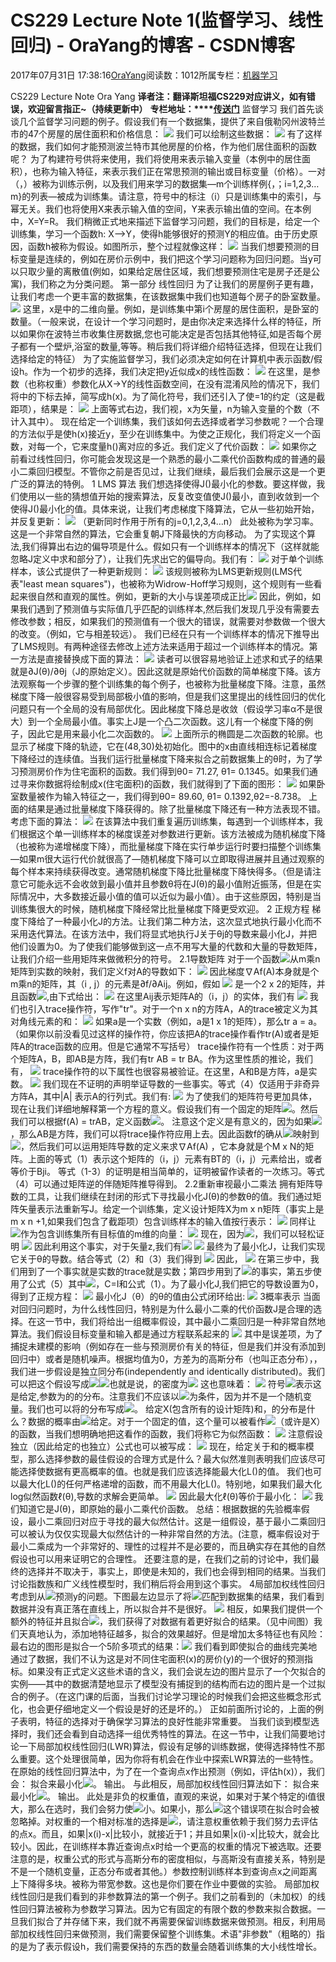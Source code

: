 
# CS229 Lecture Note 1(监督学习、线性回归) - OraYang的博客 - CSDN博客

2017年07月31日 17:38:16[OraYang](https://me.csdn.net/u010665216)阅读数：1012所属专栏：[机器学习](https://blog.csdn.net/column/details/16605.html)


CS229 Lecture Note
Ora Yang
**译者注：翻译斯坦福CS229对应讲义，如有错误，欢迎留言指正~（持续更新中）**
**专栏地址：****[传送门](http://blog.csdn.net/column/details/16605.html)**
监督学习
我们首先谈谈几个监督学习问题的例子。假设我们有一个数据集，提供了来自俄勒冈州波特兰市的47个房屋的居住面积和价格信息：
![](https://img-blog.csdn.net/20170731173756447)
我们可以绘制这些数据：
![](https://img-blog.csdn.net/20170731173756779)
有了这样的数据，我们如何才能预测波兰特市其他房屋的价格，作为他们居住面积的函数呢？
为了构建符号供将来使用，我们将使用来表示输入变量（本例中的居住面积），也称为输入特征，来表示我们正在常思预测的输出或目标变量（价格）。一对（，）被称为训练示例，以及我们用来学习的数据集—m个训练样例{，；i=1,2,3…m}的列表—被成为训练集。请注意，符号中的标注（i）只是训练集中的索引，与幂无关。我们也将使用X来表示输入值的空间，Y来表示输出值的空间。在本例中，X=Y=R。
我们稍微正式地来描述下监督学习问题，我们的目标是，给定一个训练集，学习一个函数h: X—>Y，使得h能够很好的预测Y的相应值。由于历史原因，函数h被称为假设。如图所示，整个过程就像这样：
![](https://img-blog.csdn.net/20170731173757231)
当我们想要预测的目标变量是连续的，例如在房价示例中，我们把这个学习问题称为回归问题。当y可以只取少量的离散值(例如，如果给定居住区域，我们想要预测住宅是房子还是公寓)，我们称之为分类问题。
第一部分
线性回归
为了让我们的房屋例子更有趣，让我们考虑一个更丰富的数据集，在该数据集中我们也知道每个房子的卧室数量。
![](https://img-blog.csdn.net/20170731173757792)
这里，x是中的二维向量。例如，是训练集中第i个房屋的居住面积，是卧室的数量。（一般来说，在设计一个学习问题时，是由你决定来选择什么样的特征，所以如果你在波特兰市收集住房数据,您也可能决定是否包括其他特征,如是否每个房子都有一个壁炉,浴室的数量,等等。稍后我们将详细介绍特征选择，但现在让我们选择给定的特征）
为了实施监督学习，我们必须决定如何在计算机中表示函数/假设h。作为一个初步的选择，我们决定把y近似成x的线性函数：
![](https://img-blog.csdn.net/20170731173758108)
在这里，是参数（也称权重）参数化从X->Y的线性函数空间，在没有混淆风险的情况下，我们将中的下标去掉，简写成h(x)。为了简化符号，我们还引入了使=1的约定（这是截距项），结果是：
![](https://img-blog.csdn.net/20170731173758444)
上面等式右边，我们视，x为矢量，n为输入变量的个数（不计入其中）。
现在给定一个训练集，我们该如何去选择或者学习参数呢？一个合理的方法似乎是使h(x)接近y，至少在训练集中。为使之正规化，我们将定义一个函数，对每一个，它来度量h()离对应的多近。我们定义了代价函数：
![](https://img-blog.csdn.net/20170731173758734)
如果你之前看过线性回归，你可能会发现这是一个熟悉的最小二乘代价函数构成的普通的最小二乘回归模型。不管你之前是否见过，让我们继续，最后我们会展示这是一个更广泛的算法的特例。
1 LMS 算法
我们想选择使得J()最小化的参数。要这样做，我们使用以一些的猜想值开始的搜索算法，反复改变值使J()最小，直到收敛到一个使得J()最小化的值。具体来说，让我们考虑梯度下降算法，它从一些初始开始，并反复更新：
![](https://img-blog.csdn.net/20170731173759147)
（更新同时作用于所有的j=0,1,2,3,4…n）
此处被称为学习率。这是一个非常自然的算法，它会重复朝J下降最快的方向移动。
为了实现这个算法,我们得算出右边的偏导项是什么。假如只有一个训练样本的情况下（这样就能忽略J定义中求和部分了），让我们先求出它的偏导向。我们有：
![](https://img-blog.csdn.net/20170731173759380)
对于单个训练样本，该公式提供了一种更新规则：
![](https://img-blog.csdn.net/20170731173800093)
该规则被称为LMS更新规则(LMS代表"least mean squares")，也被称为Widrow-Hoff学习规则，这个规则有一些看起来很自然和直观的属性。例如，更新的大小与误差项成正比![](https://img-blog.csdn.net/20170731173800305)
因此，例如，如果我们遇到了预测值与实际值几乎匹配的训练样本,然后我们发现几乎没有需要去修改参数；相反，如果我们的预测值有一个很大的错误，就需要对参数做一个很大的改变。（例如，它与相差较远）。
我们已经在只有一个训练样本的情况下推导出了LMS规则。有两种途径去修改上述方法来适用于超过一个训练样本的情况。第一方法是直接替换成下面的算法：
![](https://img-blog.csdn.net/20170731173800680)
读者可以很容易地验证上述求和式子的结果就是∂J(θ)/∂θj（J的原始定义）。因此这就是原始代价函数的简单梯度下降。该方法观察每一个步骤的整个训练集的每个例子，也被称为批量梯度下降。注意，虽然梯度下降一般很容易受到局部极小值的影响，但是我们这里提出的线性回归的优化问题只有一个全局的没有局部优化。因此梯度下降总是收敛（假设学习率α不是很大）到一个全局最小值。事实上J是一个凸二次函数。这儿有一个梯度下降的例子，因此它是用来最小化二次函数的。
![](https://img-blog.csdn.net/20170731173800897)
上面所示的椭圆是二次函数的轮廓。也显示了梯度下降的轨迹，它在(48,30)处初始化。图中的x由直线相连标记着梯度下降经过的连续值。当我们运行批量梯度下降来拟合之前数据集上的θ时，为了学习预测房价作为住宅面积的函数。我们得到θ0= 71.27, θ1= 0.1345。如果我们通过寻来你数据将绘制成x(住宅面积)的函数，我们就得到了下面的图形：
![](https://img-blog.csdn.net/20170731173801223)
如果卧室数量被作为输入特征之一，我们得到θ0= 89.60,
 θ1= 0.1392,θ2=-8.738。
上面的结果是通过批量梯度下降获得的。除了批量梯度下降还有一种方法表现不错。考虑下面的算法：
![](https://img-blog.csdn.net/20170731173801423)
在该算法中我们重复遍历训练集，每遇到一个训练样本，我们根据这个单一训练样本的梯度误差对参数进行更新。该方法被成为随机梯度下降（也被称为递增梯度下降），而批量梯度下降在实行单步运行时要扫描整个训练集—如果m很大运行代价就很高了—随机梯度下降可以立即取得进展并且通过观察的每个样本来持续获得改变。通常随机梯度下降比批量梯度下降快得多。（但是请注意它可能永远不会收敛到最小值并且参数θ将在J(θ)的最小值附近振荡，但是在实际情况中，大多数接近最小值的值可以近似为最小值）。由于这些原因，特别是当训练集很大的时候，随机梯度下降经常比批量梯度下降更受欢迎。
2 正规方程
梯度下降给了一种最小化J的方法。让我们第二种方法，这次显式地执行最小化而不采用迭代算法。在该方法中，我们将显式地执行J关于θj的导数来最小化J，并把他们设置为0。为了使我们能够做到这一点不用写大量的代数和大量的导数矩阵，让我们介绍一些用矩阵来做微积分的符号。
2.1导数矩阵
对于一个函数![](https://img-blog.csdn.net/20170731173801662)从m乘n矩阵到实数的映射，我们定义f对A的导数如下：
![](https://img-blog.csdn.net/20170731173801937)
因此梯度∇Af(A)本身就是个m乘n的矩阵，其（i
 , j）的元素是∂f/∂Aij。例如，假如
![](https://img-blog.csdn.net/20170731173802282)
是一个2 x 2的矩阵，并且函数![](https://img-blog.csdn.net/20170731173802533),由下式给出：
![](https://img-blog.csdn.net/20170731173802735)
在这里Aij表示矩阵A的（i，j）的实体，我们有
![](https://img-blog.csdn.net/20170731173803335)
我们也引入trace操作符，写作"tr"。对于一个n
 x n的方阵A，A的trace被定义为其对角线元素的和：
![](https://img-blog.csdn.net/20170731173803520)
如果a是一个实数（例如，a是1
 x 1的矩阵），那么tr a = a。（如果你以前没看见过这样的操作符，你应该把A的trace操作看作tr(A)或者是矩阵A的trace函数的应用。但是它通常不写括号）
trace操作符有一个性质：对于两个矩阵A，B，即AB是方阵，我们有tr
 AB = tr BA。作为这里性质的推论，我们有，
![](https://img-blog.csdn.net/20170731173803836)
trace操作符的以下属性也很容易被验证。在这里，A和B是方阵，a是实数。
![](https://img-blog.csdn.net/20170731173804035)
我们现在不证明的声明举证导数的一些事实。等式（4）仅适用于非奇异方阵A，其中|A|
表示A的行列式。我们有:
![](https://img-blog.csdn.net/20170731173804342)
为了使我们的矩阵符号更加具体，现在让我们详细地解释第一个方程的意义。假设我们有一个固定的矩阵![](https://img-blog.csdn.net/20170731173804554)。然后我们可以根据f(A)
 = trAB，定义函数![](https://img-blog.csdn.net/20170731173804845)。
注意这个定义是有意义的，因为如果![](https://img-blog.csdn.net/20170731173805051)，那么AB是方阵，我们可以将trace操作符应用上去。因此函数f的确从![](https://img-blog.csdn.net/20170731173805384)映射到![](https://img-blog.csdn.net/20170731173805621)，然后我们可以运用矩阵导数的定义来求∇Af(A)
，它本身就是个M x N的矩阵。上面的等式（1）表示这个矩阵的（i，j）元素有BT的（i，j）元素给出，或者等价于Bji。
等式（1-3）的证明是相当简单的，证明被留作读者的一次练习。等式（4）可以通过矩阵逆的伴随矩阵推导得到。
2.2重新审视最小二乘法
拥有矩阵导数的工具，让我们继续在封闭的形式下寻找最小化J(θ)的参数θ的值。我们通过矩阵矢量表示法重新写J。给定一个训练集，定义设计矩阵X为m
 x n矩阵（事实上是m x n +1,如果我们包含了截距项）包含训练样本的输入值按行表示：
![](https://img-blog.csdn.net/20170731173806004)
同样让![](https://img-blog.csdn.net/20170731173806169)作为包含训练集所有目标值的m维的向量：
![](https://img-blog.csdn.net/20170731173806532)
现在，因为![](https://img-blog.csdn.net/20170731173806705)，我们可以轻松证明
![](https://img-blog.csdn.net/20170731173807185)
因此利用这个事实，对于矢量z,我们有![](https://img-blog.csdn.net/20170731173807459)
![](https://img-blog.csdn.net/20170731173807629)
最终为了最小化J，让我们实现它关于θ的导数。结合等式（2）和（3）我们得到
![](https://img-blog.csdn.net/20170731173807931)
因此，
![](https://img-blog.csdn.net/20170731173808112)
在第三步中，我们用到了一个事实就是实数的trace就是实数；第四步用到了![](https://img-blog.csdn.net/20170731173808348)的事实，第五步使用了公式（5）其中![](https://img-blog.csdn.net/20170731173808662)，C=I和公式（1）。为了最小化J,我们把它的导数设置为0，得到了正规方程：
![](https://img-blog.csdn.net/20170731173808864)
最小化J（θ）的θ的值由公式闭环给出:
![](https://img-blog.csdn.net/20170731173809145)
3概率表示
当面对回归问题时，为什么线性回归，特别是为什么最小二乘的代价函数J是合理的选择。在这一节中，我们将给出一组概率假设，其中最小二乘回归是一种非常自然地算法。我们假设目标变量和输入都是通过方程联系起来的
![](https://img-blog.csdn.net/20170731173809342)
其中是误差项，为了捕捉未建模的影响（例如存在一些与预测房价有关的特征，但是我们并没有添加到回归中）或者是随机噪声。根据均值为0，方差为的高斯分布（也叫正态分布），，我们进一步假设是独立同分布(independently
 and identically distributed)。我们可以把这个假设写成![](https://img-blog.csdn.net/20170731173810719)![](https://img-blog.csdn.net/20170731173810965)也就是说，的密度为![](https://img-blog.csdn.net/20170731173811239)
这也意味着：
![](https://img-blog.csdn.net/20170731173811419)
符号![](https://img-blog.csdn.net/20170731173811677)表示这是给定,参数为的的分布。注意我们不应该以![](https://img-blog.csdn.net/20170731173811919)为条件，因为并不是一个随机变量。我们也可以将的分布写成![](https://img-blog.csdn.net/20170731173812180)。
给定X(包含所有的设计矩阵)和，的分布是什么？数据的概率由![](https://img-blog.csdn.net/20170731173812371)给定。对于一个固定的值，这个量可以被看作![](https://img-blog.csdn.net/20170731173812613)（或许是X）的函数，当我们想明确地把这看作的函数，我们将称它为似然函数：
![](https://img-blog.csdn.net/20170731173812869)
注意假设独立（因此给定的也独立）公式也可以被写成：
![](https://img-blog.csdn.net/20170731173813140)
现在，给定关于和的概率模型，那么选择参数的最佳假设的合理方式是什么？最大似然准则表明我们应该尽可能选择使数据有更高概率的值。也就是我们应该选择能最大化L()的值。
我们也可以最大化L()的任何严格递增的函数，而不用最大化L()。特别地，如果我们最大化log似然函数ℓ(θ),导数的求解会更简单。
![](https://img-blog.csdn.net/20170731173813336)
因此最大化ℓ(θ)等价于最小化：
![](https://img-blog.csdn.net/20170731173813615)
我们知道它是J(θ)，即原始的最小二乘代价函数。
总结：根据数据的先验概率假设，最小二乘回归对应于寻找的最大似然估计。这是一组假设，基于最小二乘回归可以被认为仅仅实现最大似然估计的一种非常自然的方法。(注意，概率假设对于最小二乘成为一个非常好的、理性的过程并不是必要的，而且确实存在其他的自然假设也可以用来证明它的合理性。
还要注意的是，在我们之前的讨论中，我们最终的选择并不取决于，事实上，即使是未知的，我们也会得到相同的结果。当我们讨论指数族和广义线性模型时，我们稍后将会用到这个事实。
4局部加权线性回归
考虑到从![](https://img-blog.csdn.net/20170731173813816)预测y的问题。下图最左边显示了将![](https://img-blog.csdn.net/20170731173814086)匹配到数据集的结果，我们看到数据并没有真正落在直线上，所以拟合并不是很好。
![](https://img-blog.csdn.net/20170731173814362)
相反，如果我们提供一个额外的特征并且拟合![](https://img-blog.csdn.net/20170731173814589)，我们获得了对数据有着更好拟合的结果。（见中间图）我们天真地认为，添加地特征越多，拟合的效果越好。但是增加太多特征也有风险：最右边的图形是拟合一个5阶多项式的结果：![](https://img-blog.csdn.net/20170731173814766)
我们看到即使拟合的曲线完美地通过了数据，我们不认为这是对不同住宅面积(x)的房价(y)的一个很好的预测指标。如果没有正式定义这些术语的含义，我们会说左边的图片显示了一个欠拟合的实例——其中的数据清楚地显示了模型没有捕捉到的结构而右边的图片是一个过拟合的例子。（在这门课的后面，当我们讨论学习理论的时候我们会把这些概念形式化，也会更仔细地定义一个假设是好的还是坏的。）
正如前面所讨论的，上面的例子表明，特征的选择对于确保学习算法的良好性能非常重要。
当我们谈到模型选择时，我们还会看到自动选择一组优秀特性的算法。在这一节中，让我们简要地讨论一下局部加权线性回归(LWR)算法，假设有足够的训练数据，使得选择特性不那么重要。这个处理很简单，因为你将有机会在作业中探索LWR算法的一些特性。
在原始的线性回归算法中，为了在一个查询点x作出预测（例如，评估h(x)），我们会：
拟合来最小化![](https://img-blog.csdn.net/20170731173815034)。
输出。
与此相反，局部加权线性回归算法如下：
拟合来最小化![](https://img-blog.csdn.net/20170731173815210)。
输出。
此处是非负的权重值，直观的来说，如果对于某个特定的i值很大，那么在选时，我们会努力使![](https://img-blog.csdn.net/20170731173815491)小。如果小，那么![](https://img-blog.csdn.net/20170731173815877)这个错误项在拟合时会被忽略掉。对权重的一个相对标准的选择是![](https://img-blog.csdn.net/20170731173816131)，请注意权重依赖于我们努力去评估的点x。而且，如果|x(i)-x|比较小，就接近于1；并且如果|x(i)-x|比较大，就会比较小。因此，在训练样本靠近查询点x时给一个更高的权重的情况下被选取。还要注意的是，权重公式的形式与高斯分布的密度相似，与高斯没有直接关系，特别是不是一个随机变量，正态分布或者其他。）参数控制训练样本到查询点x之间距离上下降得多块。被称为带宽参数。这也是你们要在作业中要做的实验。
局部加权线性回归是我们看到的非参数算法的第一个例子。我们之前看到的（未加权）的线性回归算法被称为参数学习算法。因为它有固定的有限个数的参数来拟合数据。一旦我们拟合了并存储下来，我们就不再需要保留训练数据来做预测。相反，利用局部加权线性回归来做预测，我们需要保留整个训练集。术语"非参数"（粗略的）指的是为了表示假设h，我们需要保持的东西的数量会随着训练集的大小线性增长。



